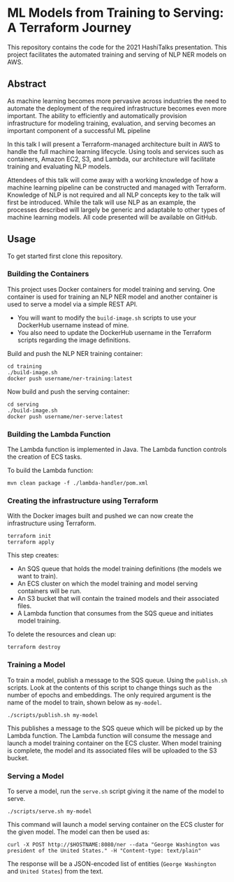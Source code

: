 # ML Models from Training to Serving: A Terraform Journey

This repository contains the code for the 2021 HashiTalks presentation. This project facilitates the automated training and serving of NLP NER models on AWS.

## Abstract

As machine learning becomes more pervasive across industries the need to automate the deployment of the required infrastructure becomes even more important. The ability to efficiently and automatically provision infrastructure for modeling training, evaluation, and serving becomes an important component of a successful ML pipeline

In this talk I will present a Terraform-managed architecture built in AWS to handle the full machine learning lifecycle. Using tools and services such as containers, Amazon EC2, S3, and Lambda, our architecture will facilitate training and evaluating NLP models.

Attendees of this talk will come away with a working knowledge of how a machine learning pipeline can be constructed and managed with Terraform. Knowledge of NLP is not required and all NLP concepts key to the talk will first be introduced. While the talk will use NLP as an example, the processes described will largely be generic and adaptable to other types of machine learning models. All code presented will be available on GitHub.

## Usage

To get started first clone this repository.

### Building the Containers

This project uses Docker containers for model training and serving. One container is used for training an NLP NER model and another container is used to serve a model via a simple REST API.

* You will want to modify the `build-image.sh` scripts to use your DockerHub username instead of mine.
* You also need to update the DockerHub username in the Terraform scripts regarding the image definitions.

Build and push the NLP NER training container:

```
cd training
./build-image.sh
docker push username/ner-training:latest
```

Now build and push the serving container:

```
cd serving
./build-image.sh
docker push username/ner-serve:latest
```

### Building the Lambda Function

The Lambda function is implemented in Java. The Lambda function controls the creation of ECS tasks.

To build the Lambda function:

```
mvn clean package -f ./lambda-handler/pom.xml
```

### Creating the infrastructure using Terraform

With the Docker images built and pushed we can now create the infrastructure using Terraform.

```
terraform init
terraform apply
```

This step creates:

* An SQS queue that holds the model training definitions (the models we want to train).
* An ECS cluster on which the model training and model serving containers will be run.
* An S3 bucket that will contain the trained models and their associated files.
* A Lambda function that consumes from the SQS queue and initiates model training.

To delete the resources and clean up:

```
terraform destroy
```

### Training a Model

To train a model, publish a message to the SQS queue. Using the `publish.sh` scripts. Look at the contents of this script to change things such as the number of epochs and embeddings. The only required argument is the name of the model to train, shown below as `my-model`.

`./scripts/publish.sh my-model`

This publishes a message to the SQS queue which will be picked up by the Lambda function. The Lambda function will consume the message and launch a model training container on the ECS cluster. When model training is complete, the model and its associated files will be uploaded to the S3 bucket.

### Serving a Model

To serve a model, run the `serve.sh` script giving it the name of the model to serve.

`./scripts/serve.sh my-model`

This command will launch a model serving container on the ECS cluster for the given model. The model can then be used as:

```
curl -X POST http://$HOSTNAME:8080/ner --data "George Washington was president of the United States." -H "Content-type: text/plain"
```

The response will be a JSON-encoded list of entities (`George Washington` and `United States`) from the text.
